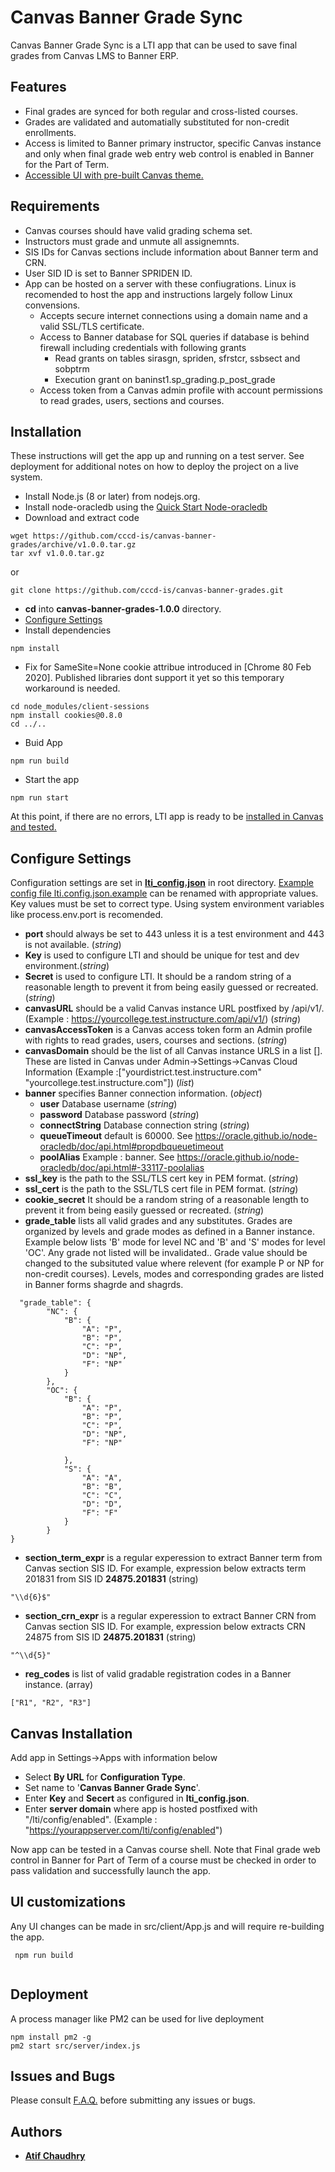 
# Canvas Banner Grade Sync
Canvas Banner Grade Sync is a LTI app that can be used to save final grades from Canvas LMS to Banner ERP. 

## Features
* Final grades are synced for both regular and cross-listed courses.
* Grades are validated and automatially substituted for non-credit enrollments.
* Access is limited to Banner primary instructor, specific Canvas instance and only when final grade web entry web control is enabled in Banner for the Part of Term.
* [Accessible UI with pre-built Canvas theme.](screenshots.md) 


## Requirements
* Canvas courses should have valid grading schema set.
* Instructors must grade and unmute all assignemnts.
* SIS IDs for Canvas sections include information about Banner term and CRN.
* User SID ID is set to Banner SPRIDEN ID.
* App can be hosted on a server with these confiugrations. Linux is recomended to host the app and instructions largely follow Linux convensions.
    * Accepts secure internet connections using a domain name and a valid SSL/TLS certificate.
    * Access to Banner database for SQL queries if database is behind firewall including credentials with following grants
        * Read grants on tables sirasgn, spriden, sfrstcr, ssbsect and sobptrm 
        * Execution grant on baninst1.sp_grading.p_post_grade
    * Access token from a Canvas admin profile with account permissions to read grades, users, sections and courses.


## Installation
These instructions will get the app up and running on a test server. See deployment for additional notes on how to deploy the project on a live system.
* Install Node.js (8 or later) from nodejs.org.
* Install node-oracledb using the [Quick Start Node-oracledb](https://oracle.github.io/node-oracledb/INSTALL.html#quickstart)
* Download and extract code 
``` 
wget https://github.com/cccd-is/canvas-banner-grades/archive/v1.0.0.tar.gz
tar xvf v1.0.0.tar.gz
```
or
```
git clone https://github.com/cccd-is/canvas-banner-grades.git 

```

* **cd** into **canvas-banner-grades-1.0.0** directory.
* [Configure Settings](#configure-settings) 
* Install dependencies
```
npm install  
```
* Fix for SameSite=None cookie attribue introduced in [Chrome 80 Feb 2020]. Published libraries dont support it yet so this temporary workaround is needed. 
``` 
cd node_modules/client-sessions
npm install cookies@0.8.0
cd ../..
```
* Buid App
``` 
npm run build 
```
* Start the app
``` 
npm run start 
```

At this point, if there are no errors, LTI app is ready to be [installed in Canvas and tested.](#canvas-installation)

## Configure Settings
Configuration settings are set in [**lti_config.json**](lti.config.json) in root directory. [Example config file lti.config.json.example](lti.config.json.example) can be renamed with appropriate values. Key values must be set to correct type. Using system environment variables like process.env.port is recomended.
* **port** should always be set to 443 unless it is a test environment and 443 is not available. (*string*) 
* **Key**  is used to configure LTI and should be unique for test and dev environment.(*string*)
* **Secret** is used to configure LTI. It should be a random string of a reasonable length to prevent it from being easily guessed or recreated.  (*string*)
* **canvasURL** should be a valid Canvas instance URL postfixed by /api/v1/. (Example : https://yourcollege.test.instructure.com/api/v1/) (*string*)
* **canvasAccessToken** is a Canvas access token form an Admin profile with rights to read grades, users, courses and sections. (*string*)
* **canvasDomain** should be the list of all Canvas instance URLS in a list []. These are listed in Canvas under Admin->Settings->Canvas Cloud Information (Example :["yourdistrict.test.instructure.com" "yourcollege.test.instructure.com"]) (*list*)
* **banner**  specifies Banner connection information. (*object*)
    * **user**  Database username (*string*)
    * **password** Database password (*string*)
    * **connectString** Database connection string (*string*)
    * **queueTimeout**  default is 60000. See https://oracle.github.io/node-oracledb/doc/api.html#propdbqueuetimeout
    * **poolAlias** Example : banner. See https://oracle.github.io/node-oracledb/doc/api.html#-33117-poolalias
* **ssl_key** is the path to the SSL/TLS cert key in PEM format. (*string*)
* **ssl_cert** is the path to the SSL/TLS cert file in PEM format. (*string*)
* **cookie_secret** It should be a random string of a reasonable length to prevent it from being easily guessed or recreated. (*string*)
* **grade_table** lists all valid grades and any substitutes. Grades are organized by levels and grade modes as defined in a Banner instance. Example below lists 'B' mode for level NC and 'B' and 'S' modes for level 'OC'. Any grade not listed will be invalidated.. Grade value should be changed to the subsituted value where relevent (for example P or NP for non-credit courses). Levels, modes and corresponding grades are listed in Banner forms shagrde and shagrds.

```
  "grade_table": {
        "NC": {
            "B": {
                "A": "P",
                "B": "P",
                "C": "P",
                "D": "NP",
                "F": "NP"
            }
        },
        "OC": {
            "B": {
                "A": "P",
                "B": "P",
                "C": "P",
                "D": "NP",
                "F": "NP"

            },
            "S": {
                "A": "A",
                "B": "B",
                "C": "C",
                "D": "D",
                "F": "F"
            }
        }
}
```
* **section_term_expr** is a regular experession to extract Banner term from Canvas section SIS ID. For example, expression below extracts term 201831 from SIS ID **24875.201831** (string)
```
"\\d{6}$"
```
* **section_crn_expr** is a regular experession to extract Banner CRN from Canvas section SIS ID. For example, expression below extracts CRN 24875 from SIS ID **24875.201831** (string)
```
"^\\d{5}"
```
*  **reg_codes** is list of valid gradable registration codes in a Banner instance. (array)
```
["R1", "R2", "R3"]
```

## Canvas Installation
Add app in Settings->Apps with information below
*  Select **By URL** for **Configuration Type**.
* Set name to  '**Canvas Banner Grade Sync**'.
* Enter **Key** and **Secert** as configured in **lti_config.json**.
* Enter **server domain** where app is hosted postfixed with "/lti/config/enabled". (Example : "https://yourappserver.com/lti/config/enabled")

Now app can be tested in a Canvas course shell. Note that Final grade web control in Banner for Part of Term of a course must be checked in order to pass validation and successfully launch the app. 

## UI customizations
Any UI changes can be made in src/client/App.js and will require re-building the app.
```
 npm run build 
 
 ```


## Deployment
A process manager like PM2 can be used for live deployment
```
npm install pm2 -g
pm2 start src/server/index.js

```

## Issues and Bugs
Please consult [F.A.Q.](FAQ.md) before submitting any issues or bugs.

## Authors
* [**Atif Chaudhry**](https://github.com/xacx)






